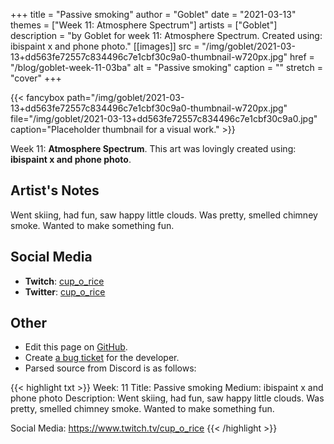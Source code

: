 +++
title =       "Passive smoking"
author =      "Goblet"
date =        "2021-03-13"
themes =      ["Week 11: Atmosphere Spectrum"]
artists =     ["Goblet"]
description = "by Goblet for week 11: Atmosphere Spectrum. Created using: ibispaint x and phone photo."
[[images]]
      src = "/img/goblet/2021-03-13+dd563fe72557c834496c7e1cbf30c9a0-thumbnail-w720px.jpg"
      href = "/blog/goblet-week-11-03ba"
      alt = "Passive smoking"
      caption = ""
      stretch = "cover"
+++


{{< fancybox path="/img/goblet/2021-03-13+dd563fe72557c834496c7e1cbf30c9a0-thumbnail-w720px.jpg" file="/img/goblet/2021-03-13+dd563fe72557c834496c7e1cbf30c9a0.jpg" caption="Placeholder thumbnail for a visual work." >}}


Week 11: **Atmosphere Spectrum**. This art was lovingly created using: **ibispaint x and phone photo**.

## Artist's Notes

Went skiing, had fun, saw happy little clouds. Was pretty, smelled chimney smoke. Wanted to make something fun.

## Social Media

- **Twitch**: <a href='https://twitch.tv/cup_o_rice' target='_blank'>cup_o_rice</a>
- **Twitter**: <a href='https://twitter.com/cup_o_rice' target='_blank'>cup_o_rice</a>

## Other

- Edit this page on [GitHub](https://github.com/teaminkling/web-refresh/edit/main/content/blog/goblet-week-11-03ba.md).
- Create [a bug ticket](https://github.com/teaminkling/web-refresh/issues/new?assignees=&labels=bug&template=problem-report.md&title=) for the developer.
- Parsed source from Discord is as follows:

{{< highlight txt >}}
Week: 11
Title: Passive smoking 
Medium: ibispaint x and phone photo
Description: 
Went skiing, had fun, saw happy little clouds. Was pretty, smelled chimney smoke. Wanted to make something fun. 

Social Media: 
https://www.twitch.tv/cup_o_rice
{{< /highlight >}}